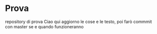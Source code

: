 # Prova
repository di prova
Ciao qui aggiorno le cose e le testo, poi farò commmit con master se e quando funzioneranno
